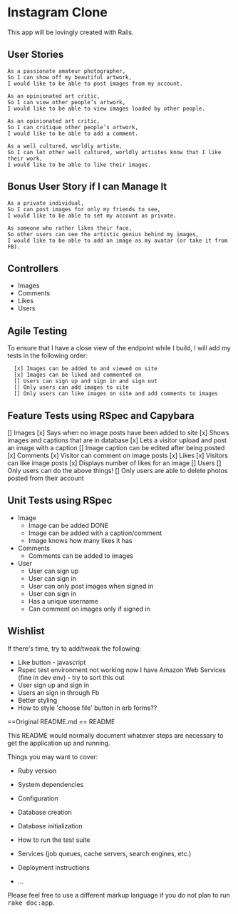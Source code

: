Instagram Clone
===============

This app will be lovingly created with Rails.

User Stories
------------
```
As a passionate amateur photographer,
So I can show off my beautiful artwork,
I would like to be able to post images from my account.

As an opinionated art critic,
So I can view other people’s artwork,
I would like to be able to view images loaded by other people.

As an opinionated art critic,
So I can critique other people’s artwork,
I would like to be able to add a comment.

As a well cultured, worldly artiste,
So I can let other well cultured, worldly artistes know that I like their work,
I would like to be able to like their images.
```

Bonus User Story if I can Manage It
-----------------------------------
```
As a private individual,
So I can post images for only my friends to see,
I would like to be able to set my account as private.

As someone who rather likes their face,
So other users can see the artistic genius behind my images,
I would like to be able to add an image as my avatar (or take it from FB).
```

Controllers
-----------
* Images
* Comments
* Likes
* Users

Agile Testing
-------------
To ensure that I have a close view of the endpoint while I build, I will add my tests in the following order:
```
  [x] Images can be added to and viewed on site
  [x] Images can be liked and commented on
  [] Users can sign up and sign in and sign out
  [] Only users can add images to site
  [] Only users can like images on site and add comments to images
```

Feature Tests using RSpec and Capybara
--------------------------------------
  [] Images
    [x] Says when no image posts have been added to site
    [x] Shows images and captions that are in database
    [x] Lets a visitor upload and post an image with a caption
    [] Image caption can be edited after being posted
  [x] Comments
    [x] Visitor can comment on image posts
  [x] Likes
    [x] Visitors can like image posts
    [x] Displays number of likes for an image
  [] Users
    [] Only users can do the above things!
    [] Only users are able to delete photos posted from their account

Unit Tests using RSpec
----------------------
  * Image
    * Image can be added DONE
    * Image can be added with a caption/comment
    * Image knows how many likes it has
  * Comments
    * Comments can be added to images
  * User
    * User can sign up
    * User can sign in
    * User can only post images when signed in
    * User can sign in
    * Has a unique username
    * Can comment on images only if signed in

Wishlist
--------
If there's time, try to add/tweak the following:

* Like button - javascript
* Rspec test environment not working now I have Amazon Web Services (fine in dev env) - try to sort this out
* User sign up and sign in
* Users an sign in through Fb
* Better styling
* How to style 'choose file' button in erb forms??



















==Original README.md
== README

This README would normally document whatever steps are necessary to get the
application up and running.

Things you may want to cover:

* Ruby version

* System dependencies

* Configuration

* Database creation

* Database initialization

* How to run the test suite

* Services (job queues, cache servers, search engines, etc.)

* Deployment instructions

* ...


Please feel free to use a different markup language if you do not plan to run
<tt>rake doc:app</tt>.

